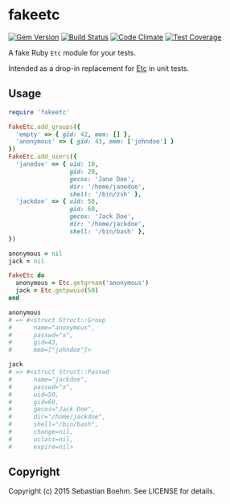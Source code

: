 fakeetc
=======

[![Gem Version](http://img.shields.io/gem/v/fakeetc.svg?style=flat-square)][gem]
[![Build Status](http://img.shields.io/travis/sometimesfood/fakeetc.svg?style=flat-square)][travis]
[![Code Climate](http://img.shields.io/codeclimate/github/sometimesfood/fakeetc.svg?style=flat-square)][codeclimate]
[![Test Coverage](https://img.shields.io/codeclimate/coverage/github/sometimesfood/fakeetc.svg?style=flat-square)][codeclimate]

A fake Ruby `Etc` module for your tests.

Intended as a drop-in replacement for [Etc][etc] in unit tests.

[etc]: http://ruby-doc.org/stdlib-2.2.0/libdoc/etc/rdoc/Etc.html

Usage
-----

```ruby
require 'fakeetc'

FakeEtc.add_groups({
  'empty' => { gid: 42, mem: [] },
  'anonymous' => { gid: 43, mem: ['johndoe'] }
})
FakeEtc.add_users({
  'janedoe' => { uid: 10,
                 gid: 20,
                 gecos: 'Jane Doe',
                 dir: '/home/janedoe',
                 shell: '/bin/zsh' },
  'jackdoe' => { uid: 50,
                 gid: 60,
                 gecos: 'Jack Doe',
                 dir: '/home/jackdoe',
                 shell: '/bin/bash' },
})

anonymous = nil
jack = nil

FakeEtc do
  anonymous = Etc.getgrnam('anonymous')
  jack = Etc.getpwuid(50)
end

anonymous
# => #<struct Struct::Group
#      name="anonymous",
#      passwd="x",
#      gid=43,
#      mem=["johndoe"]>

jack
# => #<struct Struct::Passwd
#      name="jackdoe",
#      passwd="x",
#      uid=50,
#      gid=60,
#      gecos="Jack Doe",
#      dir="/home/jackdoe",
#      shell="/bin/bash",
#      change=nil,
#      uclass=nil,
#      expire=nil>
```

Copyright
---------

Copyright (c) 2015 Sebastian Boehm. See LICENSE for details.

[gem]: https://rubygems.org/gems/fakeetc
[travis]: https://travis-ci.org/sometimesfood/fakeetc
[codeclimate]: https://codeclimate.com/github/sometimesfood/fakeetc
